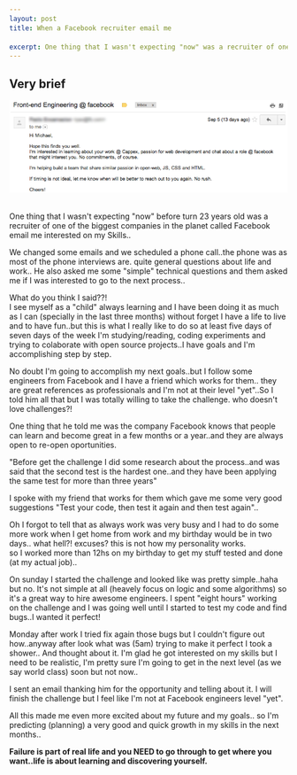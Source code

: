 ```yaml
---
layout: post
title: When a Facebook recruiter email me

excerpt: One thing that I wasn't expecting "now" was a recruiter of one of the biggest companies in the planet called Facebook email me interested on my Skills..
---
```


## Very brief

<div class="fluidImg">
<img src="/assets/images/post-images/fb.png" alt="Email from facebook recruiter">
</div>

<br>

One thing that I wasn't expecting "now" before turn 23 years old was a recruiter of one of the biggest companies in the planet called Facebook email me
interested on my Skills..

We changed some emails and we scheduled a phone call..the phone was as most of the phone interviews are. quite general questions about life and work..
He also asked me some "simple" technical questions and them asked me if I was interested to go to the next process..

What do you think I said??! <br>
I see myself as a "child" always learning and I have been doing it as much as I can (specially in the last three months) without forget I have a life to live and to have fun..but this is what I really like to do so at least five days of seven days
of the week I'm studying/reading, coding experiments and trying to colaborate with open source projects..I have goals and I'm accomplishing step by step.

No doubt I'm going to accomplish my next goals..but I follow some engineers from Facebook and I have a friend which works for them..
they are great references as professionals and I'm not at their level "yet"..So I told him all that but I was totally willing to take the challenge. who doesn't love challenges?!

One thing that he told me was the company Facebook knows that people can learn and become great in a few months or a year..and they are always open to re-open oportunities.

"Before get the challenge I did some research about the process..and was said that the second test is the hardest one..and they have been
applying the same test for more than three years"

I spoke with my friend that works for them which gave me some very good suggestions "Test your code, then test it again and then test again"..

Oh I forgot to tell that as always work was very busy and I had to do some more work when I get home from work and my birthday would be in two days.. what hell?! excuses? this is not how my personality works. <br>
so I worked more than 12hs on my birthday to get my stuff tested and done (at my actual job)..

On sunday I started the challenge and looked like was pretty simple..haha but no. It's not simple at all (heavely focus on logic and some algorithms) so it's a great way to hire awesome engineers.
I spent "eight hours" working on the challenge and I was going well until I started to test my code and find bugs..I wanted it perfect!

Monday after work I tried fix again those bugs but I couldn't figure out how..anyway after look what was (5am) trying to make it perfect I took a shower..
And thought about it. I'm glad he got interested on my skills but I need to be realistic, I'm pretty sure I'm going to get in the next level (as we say world class) soon but not now..

I sent an email thanking him for the opportunity and telling about it. I will finish the challenge but I feel like I'm not at Facebook engineers level "yet".

All this made me even more excited about my future and my goals.. so I'm predicting (planning) a very good and quick growth in my skills in the next months..

<strong> Failure is part of real life and you NEED to go through to get where you want..life is about learning and discovering yourself. </strong>